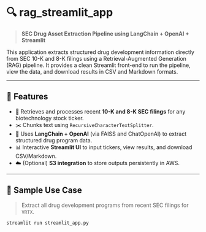 # 🔍 rag_streamlit_app

> **SEC Drug Asset Extraction Pipeline using LangChain + OpenAI + Streamlit**

This application extracts structured drug development information directly from SEC 10-K and 8-K filings using a Retrieval-Augmented Generation (RAG) pipeline. It provides a clean Streamlit front-end to run the pipeline, view the data, and download results in CSV and Markdown formats.

---

## 📌 Features

- 🔎 Retrieves and processes recent **10-K and 8-K SEC filings** for any biotechnology stock ticker.
- ✂️ Chunks text using `RecursiveCharacterTextSplitter`.
- 🧠 Uses **LangChain + OpenAI** (via FAISS and ChatOpenAI) to extract structured drug program data.
- 📊 Interactive **Streamlit UI** to input tickers, view results, and download CSV/Markdown.
- ☁️ (Optional) **S3 integration** to store outputs persistently in AWS.

---

## 🧪 Sample Use Case

> Extract all drug development programs from recent SEC filings for `VRTX`.

```bash
streamlit run streamlit_app.py
